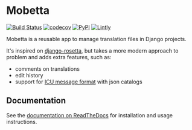# Mobetta

[![Build Status](https://travis-ci.org/maykinmedia/mobetta.svg?branch=master)](https://travis-ci.org/maykinmedia/mobetta)
[![codecov](https://codecov.io/gh/maykinmedia/mobetta/branch/develop/graph/badge.svg)](https://codecov.io/gh/maykinmedia/mobetta)
[![PyPI](https://img.shields.io/pypi/v/mobetta.svg)](https://pypi.python.org/pypi/mobetta)
[![Lintly](https://lintly.com/gh/maykinmedia/mobetta/badge.svg)](https://lintly.com/gh/maykinmedia/mobetta/)

Mobetta is a reusable app to manage translation files in Django projects.

It's inspired on [django-rosetta](https://github.com/mbi/django-rosetta), but
takes a more modern approach to problem and adds extra features, such as:

* comments on translations
* edit history
* support for [ICU message format](https://formatjs.io/guides/message-syntax/)
  with json catalogs

## Documentation

See the [documentation on ReadTheDocs](http://mobetta.readthedocs.io/en/latest/)
for installation and usage instructions.
